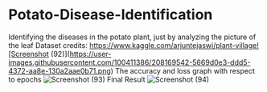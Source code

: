 # Potato-Disease-Identification
Identifying the diseases in the potato plant, just by analyzing the picture of the leaf
Dataset credits: https://www.kaggle.com/arjuntejaswi/plant-village![Screenshot (92)](https://user-images.githubusercontent.com/100411386/208169542-5669d0e3-ddd5-4372-aa8e-130a2aae0b71.png)
The accuracy and loss graph with respect to epochs ![Screenshot (93)](https://user-images.githubusercontent.com/100411386/208169624-57c1932b-6611-412f-a2f9-1e34fb174568.png)
Final Result ![Screenshot (94)](https://user-images.githubusercontent.com/100411386/208169759-f0cf7c34-3389-4374-9ade-0eadfb15dbd2.png)
